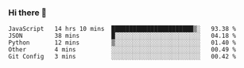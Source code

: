 ### Hi there 👋

<!--START_SECTION:waka-->
```text
JavaScript   14 hrs 10 mins  ███████████████████████▒░   93.38 % 
JSON         38 mins         █░░░░░░░░░░░░░░░░░░░░░░░░   04.18 % 
Python       12 mins         ▒░░░░░░░░░░░░░░░░░░░░░░░░   01.40 % 
Other        4 mins          ░░░░░░░░░░░░░░░░░░░░░░░░░   00.49 % 
Git Config   3 mins          ░░░░░░░░░░░░░░░░░░░░░░░░░   00.42 % 
```
<!--END_SECTION:waka-->

<!--
**arlenxuzj/arlenxuzj** is a ✨ _special_ ✨ repository because its `README.md` (this file) appears on your GitHub profile.

Here are some ideas to get you started:

- 🔭 I’m currently working on ...
- 🌱 I’m currently learning ...
- 👯 I’m looking to collaborate on ...
- 🤔 I’m looking for help with ...
- 💬 Ask me about ...
- 📫 How to reach me: ...
- 😄 Pronouns: ...
- ⚡ Fun fact: ...
-->
